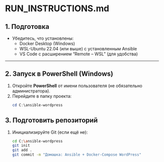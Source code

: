 # RUN_INSTRUCTIONS.md

## 1. Подготовка

- Убедитесь, что установлены:
    - Docker Desktop (Windows)
    - WSL-Ubuntu 22.04 (или выше) с установленным Ansible
    - VS Code с расширением “Remote – WSL” (для удобства)

---

## 2. Запуск в PowerShell (Windows)

1. Откройте **PowerShell** от имени пользователя (не обязательно администратора).
2. Перейдите в папку проекта:
   ```powershell
   cd C:\ansible-wordpress

## 3. Подготовить репозиторий

1. Инициализируйте Git (если ещё не):
   ```bash
   cd C:\ansible-wordpress
   git init
   git add .
   git commit -m "Домашка: Ansible + Docker-Compose WordPress"